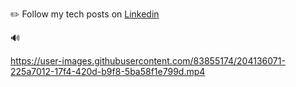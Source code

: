 
✏️
Follow my tech posts on [Linkedin](https://www.linkedin.com/in/jakesung/recent-activity/shares/)

🔊

https://user-images.githubusercontent.com/83855174/204136071-225a7012-17f4-420d-b9f8-5ba58f1e799d.mp4

